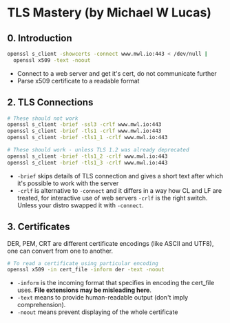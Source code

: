 # TLS Mastery (by Michael W Lucas)

## 0. Introduction

```bash
openssl s_client -showcerts -connect www.mwl.io:443 < /dev/null | 
  openssl x509 -text -noout
```

- Connect to a web server and get it's cert, do not communicate further
- Parse x509 certificate to a readable format

## 2. TLS Connections

```bash
# These should not work
openssl s_client -brief -ssl3 -crlf www.mwl.io:443
openssl s_client -brief -tls1 -crlf www.mwl.io:443
openssl s_client -brief -tls1_1 -crlf www.mwl.io:443

# These should work - unless TLS 1.2 was already deprecated
openssl s_client -brief -tls1_2 -crlf www.mwl.io:443
openssl s_client -brief -tls1_3 -crlf www.mwl.io:443
```

- `-brief` skips details of TLS connection and gives a short text after which it's possible to work with the server
- `-crlf` is alternative to `-connect` and it differs in a way how CL and LF are treated, for interactive use of web servers `-crlf` is the right switch. Unless your distro swapped it with `-connect`.

## 3. Certificates

DER, PEM, CRT are different certificate encodings (like ASCII and UTF8), one can convert from one to another.

```bash
# To read a certificate using particular encoding
openssl x509 -in cert_file -inform der -text -noout
```

- `-inform` is the incoming format that specifies in encoding the cert_file uses. **File extensions may be misleading here**.
- `-text` means to provide human-readable output (don't imply comprehension).
- `-noout` means prevent displaying of the whole certificate
